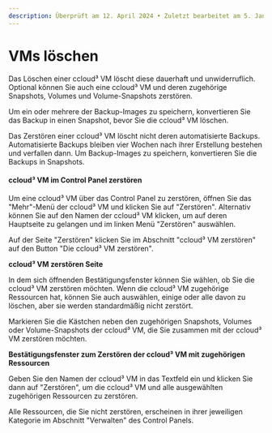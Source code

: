 ```yaml
---
description: Überprüft am 12. April 2024 • Zuletzt bearbeitet am 5. Januar 2025
---
```


# VMs löschen

Das Löschen einer ccloud³ VM löscht diese dauerhaft und unwiderruflich. Optional können Sie auch eine ccloud³ VM und deren zugehörige Snapshots, Volumes und Volume-Snapshots zerstören.

Um ein oder mehrere der Backup-Images zu speichern, konvertieren Sie das Backup in einen Snapshot, bevor Sie die ccloud³ VM löschen.

Das Zerstören einer ccloud³ VM löscht nicht deren automatisierte Backups. Automatisierte Backups bleiben vier Wochen nach ihrer Erstellung bestehen und verfallen dann. Um Backup-Images zu speichern, konvertieren Sie die Backups in Snapshots.

#### ccloud³ VM im Control Panel zerstören

Um eine ccloud³ VM über das Control Panel zu zerstören, öffnen Sie das "Mehr"-Menü der ccloud³ VM und klicken Sie auf "Zerstören". Alternativ können Sie auf den Namen der ccloud³ VM klicken, um auf deren Hauptseite zu gelangen und im linken Menü "Zerstören" auswählen.

Auf der Seite "Zerstören" klicken Sie im Abschnitt "ccloud³ VM zerstören" auf den Button "Die ccloud³ VM zerstören".

**ccloud³ VM zerstören Seite**

In dem sich öffnenden Bestätigungsfenster können Sie wählen, ob Sie die ccloud³ VM zerstören möchten. Wenn die ccloud³ VM zugehörige Ressourcen hat, können Sie auch auswählen, einige oder alle davon zu löschen, aber sie werden standardmäßig nicht zerstört.

Markieren Sie die Kästchen neben den zugehörigen Snapshots, Volumes oder Volume-Snapshots der ccloud³ VM, die Sie zusammen mit der ccloud³ VM zerstören möchten.

**Bestätigungsfenster zum Zerstören der ccloud³ VM mit zugehörigen Ressourcen**

Geben Sie den Namen der ccloud³ VM in das Textfeld ein und klicken Sie dann auf "Zerstören", um die ccloud³ VM und alle ausgewählten zugehörigen Ressourcen zu zerstören.

Alle Ressourcen, die Sie nicht zerstören, erscheinen in ihrer jeweiligen Kategorie im Abschnitt "Verwalten" des Control Panels.
